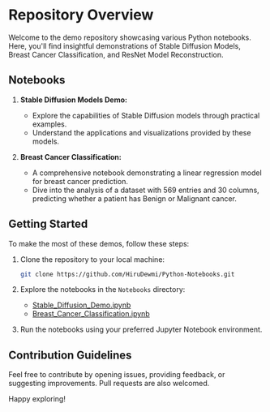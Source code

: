 # Repository Overview

Welcome to the demo repository showcasing various Python notebooks. Here, you'll find insightful demonstrations of Stable Diffusion Models, Breast Cancer Classification, and ResNet Model Reconstruction.

## Notebooks

1. **Stable Diffusion Models Demo:**
   - Explore the capabilities of Stable Diffusion models through practical examples.
   - Understand the applications and visualizations provided by these models.

2. **Breast Cancer Classification:**
   - A comprehensive notebook demonstrating a linear regression model for breast cancer prediction.
   - Dive into the analysis of a dataset with 569 entries and 30 columns, predicting whether a patient has Benign or Malignant cancer.


## Getting Started

To make the most of these demos, follow these steps:

1. Clone the repository to your local machine:
   ```bash
   git clone https://github.com/HiruDewmi/Python-Notebooks.git
   ```

2. Explore the notebooks in the `Notebooks` directory:
   - [Stable_Diffusion_Demo.ipynb](Notebooks/Stable_Diffusion_Demo.ipynb)
   - [Breast_Cancer_Classification.ipynb](Notebooks/Breast_Cancer_Classification.ipynb)

3. Run the notebooks using your preferred Jupyter Notebook environment.

## Contribution Guidelines

Feel free to contribute by opening issues, providing feedback, or suggesting improvements. Pull requests are also welcomed.

Happy exploring!
